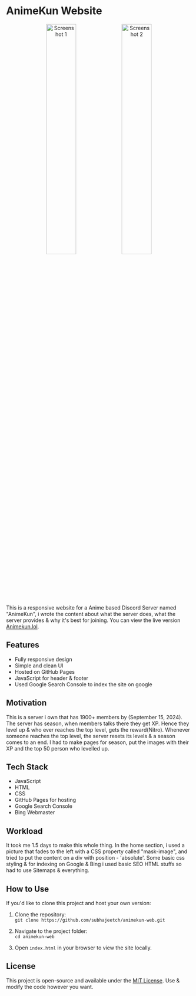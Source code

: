 # AnimeKun Website

<p align="center">
  <img src="https://github.com/user-attachments/assets/940a957a-5f33-4cde-a5d7-e8d464714ceb" alt="Screenshot 1" width="40%" />
  <img src="https://github.com/user-attachments/assets/ffb80c31-33a4-4d51-9607-6cd2751a47cb" alt="Screenshot 2" width="40%" />
</p>

This is a responsive website for a Anime based Discord Server named "AnimeKun", i wrote the content about what the server does, what the server provides & why it's best for joining. You can view the live version [Animekun.lol](https://animekun.lol).

## Features
- Fully responsive design
- Simple and clean UI
- Hosted on GitHub Pages
- JavaScript for header & footer
- Used Google Search Console to index the site on google

## Motivation
This is a server i own that has 1900+ members by (September 15, 2024).
The server has season, when members talks there they get XP. Hence they level up & who ever reaches the top level, gets the reward(Nitro). Whenever someone reaches the top level, the server resets its levels & a season comes to an end. I had to make pages for season, put the images with their XP and the top 50 person who levelled up.

## Tech Stack
- JavaScript
- HTML
- CSS
- GitHub Pages for hosting
- Google Search Console
- Bing Webmaster

## Workload
It took me 1.5 days to make this whole thing.
In the home section, i used a picture that fades to the left with a CSS property called "mask-image", and tried to put the content on a div with position - 'absolute'.
Some basic css styling & for indexing on Google & Bing i used basic SEO HTML stuffs so had to use Sitemaps & everything.

## How to Use
If you'd like to clone this project and host your own version:

1. Clone the repository:  
   `git clone https://github.com/subhajeetch/animekun-web.git`
   
2. Navigate to the project folder:  
   `cd animekun-web `
   
3. Open `index.html` in your browser to view the site locally.

## License
This project is open-source and available under the [MIT License](LICENSE). Use & modify the code however you want.
